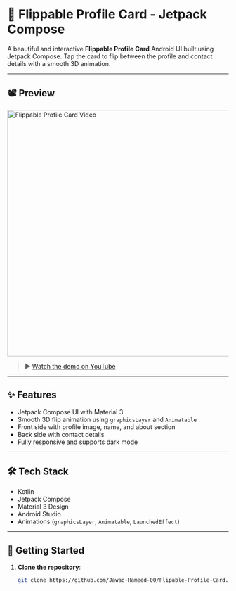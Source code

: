 # 🎴 Flippable Profile Card - Jetpack Compose

A beautiful and interactive **Flippable Profile Card** Android UI built using Jetpack Compose. Tap the card to flip between the profile and contact details with a smooth 3D animation.

---

## 📽️ Preview

<a href="https://www.youtube.com/watch?v=xFgR6fGflnc" target="_blank">
  <img src="https://img.youtube.com/vi/xFgR6fGflnc/0.jpg" alt="Flippable Profile Card Video" width="560" />
</a>

> ▶️ [Watch the demo on YouTube](https://www.youtube.com/watch?v=xFgR6fGflnc)

---

## ✨ Features

- Jetpack Compose UI with Material 3
- Smooth 3D flip animation using `graphicsLayer` and `Animatable`
- Front side with profile image, name, and about section
- Back side with contact details
- Fully responsive and supports dark mode

---

## 🛠 Tech Stack

- Kotlin
- Jetpack Compose
- Material 3 Design
- Android Studio
- Animations (`graphicsLayer`, `Animatable`, `LaunchedEffect`)

---

## 🚀 Getting Started

1. **Clone the repository**:
   ```bash
   git clone https://github.com/Jawad-Hameed-00/Flipable-Profile-Card.git
